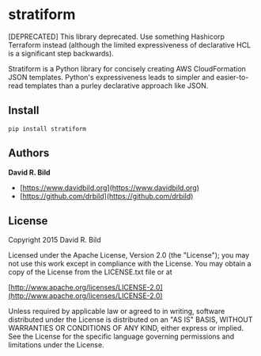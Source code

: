 # stratiform

[DEPRECATED] This library deprecated. Use something Hashicorp
Terraform instead (although the limited expressiveness of declarative
HCL is a significant step backwards).

Stratiform is a Python library for concisely creating AWS
CloudFormation JSON templates.  Python's expressiveness leads to
simpler and easier-to-read templates than a purley declarative
approach like JSON.


## Install

```pip install stratiform```


## Authors
**David R. Bild**

+ [https://www.davidbild.org](https://www.davidbild.org)
+ [https://github.com/drbild](https://github.com/drbild)

## License
Copyright 2015 David R. Bild

Licensed under the Apache License, Version 2.0 (the "License"); you may not use
this work except in compliance with the License. You may obtain a copy of the
License from the LICENSE.txt file or at

[http://www.apache.org/licenses/LICENSE-2.0](http://www.apache.org/licenses/LICENSE-2.0)

Unless required by applicable law or agreed to in writing, software distributed
under the License is distributed on an "AS IS" BASIS, WITHOUT WARRANTIES OR
CONDITIONS OF ANY KIND, either express or implied. See the License for the
specific language governing permissions and limitations under the License.
